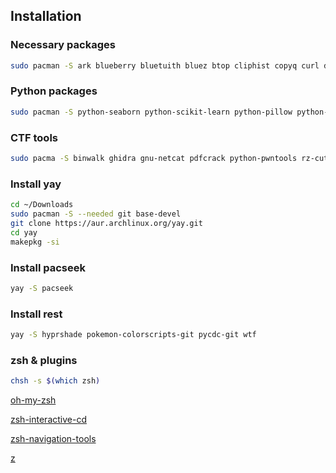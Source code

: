 ## Installation

### Necessary packages
```bash
sudo pacman -S ark blueberry bluetuith bluez btop cliphist copyq curl dunst eza fastfetch feh firefox-developer-edition fzf gimp grim gtk2 gtk3 gtk4 git gsimplecal gwenview i3 i3locks hyprlock hyprland kitty konsole mpv neovim nm-connection-editor nwg-look picom maim okular reflector rofi stow swaybg swaync swww tidy thunar tree unzip vlc w3m waybar wget wireshark-qt xautolock yazi zsh zsh-autosuggestions zsh-syntax-highlighting
```
### Python packages
```bash
sudo pacman -S python-seaborn python-scikit-learn python-pillow python-pip python-pipx python-django python-flask python-numpy python-pandas python-requests python-beautifulsoup4
```

### CTF tools
```bash
sudo pacma -S binwalk ghidra gnu-netcat pdfcrack python-pwntools rz-cutter pwndbg
```

### Install yay
```bash
cd ~/Downloads
sudo pacman -S --needed git base-devel
git clone https://aur.archlinux.org/yay.git
cd yay
makepkg -si
```

### Install pacseek
```bash
yay -S pacseek
```

### Install rest
```bash
yay -S hyprshade pokemon-colorscripts-git pycdc-git wtf
```

### zsh & plugins 
```bash
chsh -s $(which zsh)
```

[oh-my-zsh](https://ohmyz.sh/#install)

[zsh-interactive-cd](https://github.com/mrjohannchang/zsh-interactive-cd)

[zsh-navigation-tools](https://github.com/z-shell/zsh-navigation-tools)

[z](https://github.com/ohmyzsh/ohmyzsh/tree/master/plugins/z)

